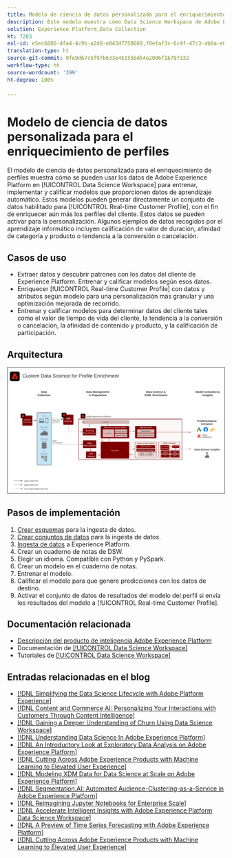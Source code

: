 ```yaml
---
title: Modelo de ciencia de datos personalizada para el enriquecimiento de perfiles
description: Este modelo muestra cómo Data Science Workspace de Adobe Experience Platform puede utilizar los datos existentes en Experience Platform para entrenar, implementar y calificar modelos, y así ofrecer información recopilada por aprendizaje automático de esos datos.
solution: Experience Platform,Data Collection
kt: 7203
exl-id: e5ec6886-4fa4-4c9b-a2d8-e843d7758669,f0efaf3c-6c4f-47c3-ab8a-e8e146dd071c
translation-type: ht
source-git-commit: 9fe9d67c5f97b633e45155bd54e2006f1b797332
workflow-type: ht
source-wordcount: '399'
ht-degree: 100%

---
```


# Modelo de ciencia de datos personalizada para el enriquecimiento de perfiles

El modelo de ciencia de datos personalizada para el enriquecimiento de perfiles muestra cómo se pueden usar los datos de Adobe Experience Platform en [!UICONTROL Data Science Workspace] para entrenar, implementar y calificar modelos que proporcionen datos de aprendizaje automático. Estos modelos pueden generar directamente un conjunto de datos habilitado para [!UICONTROL Real-time Customer Profile], con el fin de enriquecer aún más los perfiles del cliente. Estos datos se pueden activar para la personalización. Algunos ejemplos de datos recogidos por el aprendizaje informático incluyen calificación de valor de duración, afinidad de categoría y producto o tendencia a la conversión o cancelación.

## Casos de uso

* Extraer datos y descubrir patrones con los datos del cliente de Experience Platform. Entrenar y calificar modelos según esos datos.
* Enriquecer [!UICONTROL Real-time Customer Profile] con datos y atributos según modelo para una personalización más granular y una optimización mejorada de recorrido.
* Entrenar y calificar modelos para determinar datos del cliente tales como el valor de tiempo de vida del cliente, la tendencia a la conversión o cancelación, la afinidad de contenido y producto, y la calificación de participación.

## Arquitectura

<img src="assets/data_science.svg" alt="Arquitectura de referencia del modelo de ciencia de datos personalizada para el enriquecimiento de perfiles" style="border:1px solid #4a4a4a" />

## Pasos de implementación

1. [Crear esquemas](https://experienceleague.adobe.com/docs/platform-learn/tutorials/schemas/create-a-schema.html?lang=es) para la ingesta de datos.
1. [Crear conjuntos de datos](https://experienceleague.adobe.com/docs/platform-learn/tutorials/data-ingestion/create-datasets-and-ingest-data.html?lang=es) para la ingesta de datos.
1. [Ingesta de datos](https://experienceleague.adobe.com/?recommended=ExperiencePlatform-D-1-2020.1.dataingestion&amp;lang=es) a Experience Platform.
1. Crear un cuaderno de notas de DSW.
1. Elegir un idioma. Compatible con Python y PySpark.
1. Crear un modelo en el cuaderno de notas.
1. Entrenar el modelo.
1. Calificar el modelo para que genere predicciones con los datos de destino.
1. Activar el conjunto de datos de resultados del modelo del perfil si envía los resultados del modelo a [!UICONTROL Real-time Customer Profile].

## Documentación relacionada

* [Descripción del producto de inteligencia Adobe Experience Platform](https://helpx.adobe.com/es/legal/product-descriptions/adobe-experience-platform-intelligence---product-description.html)
* Documentación de [[!UICONTROL Data Science Workspace]](https://experienceleague.adobe.com/docs/experience-platform/data-science-workspace/home.html?lang=es)
* Tutoriales de [[!UICONTROL Data Science Workspace]](https://experienceleague.adobe.com/docs/platform-learn/tutorials/data-science-workspace/understanding-data-science-workspace.html?lang=es)

## Entradas relacionadas en el blog

* [[!DNL Simplifying the Data Science Lifecycle with Adobe Platform Experience]](https://medium.com/adobetech/simplifying-the-data-science-lifecycle-with-adobe-platform-experience-8ea4f056d82f)
* [[!DNL Content and Commerce AI: Personalizing Your Interactions with Customers Through Content Intelligence]](https://medium.com/adobetech/content-and-commerce-ai-personalizing-your-interactions-with-customers-through-content-intelligence-dc182601deab)
* [[!DNL Gaining a Deeper Understanding of Churn Using Data Science Workspace]](https://medium.com/adobetech/gaining-a-deeper-understanding-of-churn-using-data-science-workspace-18a2190e0cf3)
* [[!DNL Understanding Data Science In Adobe Experience Platform]](https://medium.com/adobetech/understanding-data-science-in-adobe-experience-platform-5bce5a17b42)
* [[!DNL An Introductory Look at Exploratory Data Analysis on Adobe Experience Platform]](https://medium.com/adobetech/an-introductory-look-at-exploratory-data-analysis-on-adobe-experience-platform-1bfce7501d9a)
* [[!DNL Cutting Across Adobe Experience Products with Machine Learning to Elevated User Experience]](https://medium.com/adobetech/cutting-across-adobe-experience-products-with-machine-learning-to-elevated-user-experience-7c85000510d1)
* [[!DNL Modeling XDM Data for Data Science at Scale on Adobe Experience Platform]](https://medium.com/adobetech/modeling-xdm-data-for-data-science-at-scale-on-adobe-experience-platform-222bb2a6dbf7)
* [[!DNL Segmentation.AI: Automated Audience-Clustering-as-a-Service in Adobe Experience Platform]](https://medium.com/adobetech/segmentation-ai-automated-audience-clustering-as-a-service-in-adobe-experience-platform-261f4099462c)
* [[!DNL Reimagining Jupyter Notebooks for Enterprise Scale]](https://medium.com/adobetech/reimagining-jupyter-notebooks-for-enterprise-scale-8bc6340d504a)
* [[!DNL Accelerate Intelligent Insights with Adobe Experience Platform Data Science Workspace]](https://medium.com/adobetech/accelerate-intelligent-insights-with-adobe-experience-platform-data-science-workspace-89538bacbbea)
* [[!DNL A Preview of Time Series Forecasting with Adobe Experience Platform]](https://medium.com/adobetech/preview-of-time-series-forecasting-with-adobe-experience-platform-38a2fc778e89)
* [[!DNL Cutting Across Adobe Experience Products with Machine Learning to Elevated User Experience]](https://medium.com/adobetech/cutting-across-adobe-experience-products-with-machine-learning-to-elevated-user-experience-7c85000510d1)

